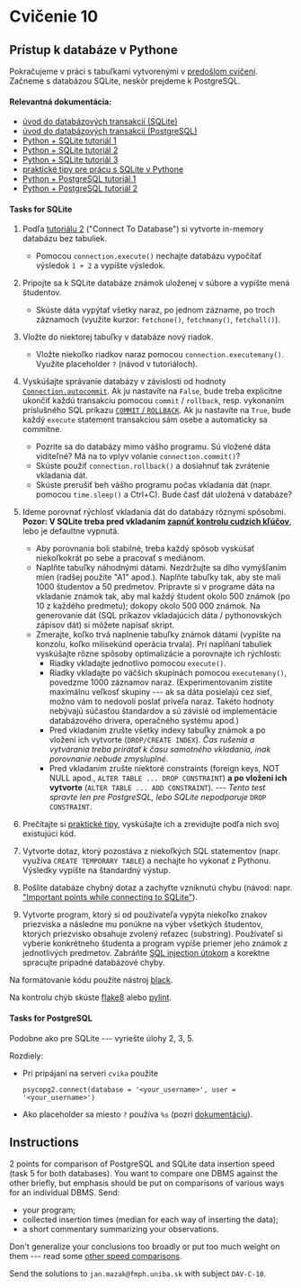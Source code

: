 # Cvičenie 10

## Prístup k databáze v Pythone

Pokračujeme v práci s tabuľkami vytvorenými v [predošlom cvičení](../09/09.md). Začneme s databázou SQLite, neskôr prejdeme k PostgreSQL.

#### Relevantná dokumentácia:

* [úvod do databázových transakcií (SQLite)](https://www.tutorialspoint.com/sqlite/sqlite_transactions.htm)
* [úvod do databázových transakcií (PostgreSQL)](https://www.postgresql.org/docs/current/tutorial-transactions.html)
* [Python + SQLite tutoriál 1](https://docs.python.org/3/library/sqlite3.html)
* [Python + SQLite tutoriál 2](https://www.tutorialspoint.com/sqlite/sqlite_python.htm)
* [Python + SQLite tutoriál 3](https://pynative.com/python-sqlite/)
* [praktické tipy pre prácu s SQLite v Pythone](https://remusao.github.io/posts/few-tips-sqlite-perf.html)
* [Python + PostgreSQL tutoriál 1](https://www.tutorialspoint.com/postgresql/postgresql_python.htm)
* [Python + PostgreSQL tutoriál 2](https://www.postgresqltutorial.com/postgresql-python/connect/)


#### Tasks for SQLite

1. Podľa [tutoriálu 2](https://www.tutorialspoint.com/sqlite/sqlite_python.htm) ("Connect To Database") si vytvorte in-memory databázu bez tabuliek.
	* Pomocou `connection.execute()` nechajte databázu vypočítať výsledok `1 + 2` a vypíšte výsledok.

2. Pripojte sa k SQLite databáze známok uloženej v súbore a vypíšte mená študentov.
	* Skúste dáta vypýtať všetky naraz, po jednom zázname, po troch záznamoch (využite kurzor: `fetchone()`, `fetchmany()`, `fetchall()`).

3. Vložte do niektorej tabuľky v databáze nový riadok.
	* Vložte niekoľko riadkov naraz pomocou `connection.executemany()`. Využite placeholder `?` (návod v tutoriáloch).

4. Vyskúšajte správanie databázy v závislosti od hodnoty [`Connection.autocommit`](https://docs.python.org/3/library/sqlite3.html#sqlite3.Connection.autocommit). Ak ju nastavíte na `False`, bude treba explicitne ukončiť každú transakciu pomocou `commit` / `rollback`, resp. vykonaním príslušného SQL príkazu [`COMMIT` / `ROLLBACK`](https://www.tutorialspoint.com/sqlite/sqlite_transactions.htm). Ak ju nastavíte na `True`, bude každý `execute` statement transakciou sám osebe a automaticky sa commitne.
	* Pozrite sa do databázy mimo vášho programu. Sú vložené dáta viditeľné? Má na to vplyv volanie `connection.commit()`?
	* Skúste použiť `connection.rollback()` a dosiahnuť tak zvrátenie vkladania dát.
	* Skúste prerušiť beh vášho programu počas vkladania dát (napr. pomocou `time.sleep()` a Ctrl+C). Bude časť dát uložená v databáze?

5. Ideme porovnať rýchlosť vkladania dát do databázy rôznymi spôsobmi.
**Pozor: V SQLite treba pred vkladaním [zapnúť kontrolu cudzích kľúčov](https://www.sqlite.org/foreignkeys.html#fk_enable)**, lebo je defaultne vypnutá.
	* Aby porovnania boli stabilné, treba každý spôsob vyskúšať niekoľkokrát po sebe a pracovať s mediánom.
	* Naplňte tabuľky náhodnými dátami. Nezdržujte sa dlho vymýšľaním mien (radšej použite "A1" apod.). Naplňte tabuľky tak, aby ste mali 1000 študentov a 50 predmetov. Pripravte si v programe dáta na vkladanie známok tak, aby mal každý študent okolo 500 známok (po 10 z každého predmetu); dokopy okolo 500 000 známok. Na generovanie dát (SQL príkazov vkladajúcich dáta / pythonovských zápisov dát) si môžete napísať skript.
	* Zmerajte, koľko trvá naplnenie tabuľky známok dátami (vypíšte na konzolu, koľko milisekúnd operácia trvala). Pri napĺňaní tabuliek vyskúšajte rôzne spôsoby optimalizácie a porovnajte ich rýchlosti:
		- Riadky vkladajte jednotlivo pomocou `execute()`.
		- Riadky vkladajte po väčších skupinách pomocou `executemany()`, povedzme 1000 záznamov naraz. (Experimentovaním zistite maximálnu veľkosť skupiny --- ak sa dáta posielajú cez sieť, možno vám to nedovolí poslať priveľa naraz. Takéto hodnoty nebývajú súčasťou štandardov a sú závislé od implementácie databázového drivera, operačného systému apod.)
		- Pred vkladaním zrušte všetky indexy tabuľky známok a po vložení ich vytvorte (`DROP/CREATE INDEX`). _Čas rušenia a vytvárania treba prirátať k času samotného vkladania, inak porovnanie nebude zmysluplné._
		- Pred vkladaním zrušte niektoré constraints (foreign keys, NOT NULL apod., `ALTER TABLE ... DROP CONSTRAINT`) **a po vložení ich vytvorte** (`ALTER TABLE ... ADD CONSTRAINT`). --- _Tento test spravte len pre PostgreSQL, lebo SQLite nepodporuje_ `DROP CONSTRAINT`.

6. Prečítajte si [praktické tipy](https://remusao.github.io/posts/few-tips-sqlite-perf.html), vyskúšajte ich a zrevidujte podľa nich svoj existujúci kód.

7. Vytvorte dotaz, ktorý pozostáva z niekoľkých SQL statementov (napr. využíva `CREATE TEMPORARY TABLE`) a nechajte ho vykonať z Pythonu. Výsledky vypíšte na štandardný výstup.

8. Pošlite databáze chybný dotaz a zachyťte vzniknutú chybu (návod: napr. ["Important points while connecting to SQLite"](https://pynative.com/python-sqlite/#h-important-points-while-connecting-to-sqlite)).

9. Vytvorte program, ktorý si od používateľa vypýta niekoľko znakov priezviska a následne mu ponúkne na výber všetkých študentov, ktorých priezvisko obsahuje zvolený reťazec (substring). Používateľ si vyberie konkrétneho študenta a program vypíše priemer jeho známok z jednotlivých predmetov. Zabráňte [SQL injection útokom](https://realpython.com/prevent-python-sql-injection/) a korektne spracujte prípadné databázové chyby.

Na formátovanie kódu použite nástroj [black](https://black.readthedocs.io/en/stable/getting_started.html#installation).

Na kontrolu chýb skúste [flake8](https://flake8.pycqa.org/en/latest/) alebo [pylint](https://pylint.readthedocs.io/en/stable/).

#### Tasks for PostgreSQL

Podobne ako pre SQLite --- vyriešte úlohy 2, 3, 5.

Rozdiely:
* Pri pripájaní na serveri `cvika` použite

	`psycopg2.connect(database = '<your_username>', user = '<your_username>')`
* Ako placeholder sa miesto `?` používa `%s` (pozri [dokumentáciu](https://www.psycopg.org/docs/usage.html#passing-parameters-to-sql-queries)).


## Instructions

2 points for comparison of PostgreSQL and SQLite data insertion speed (task 5 for both databases).
You want to compare one DBMS against the other briefly, but emphasis should be put on comparisons of various ways for an individual DBMS.
Send:
* your program;
* collected insertion times (median for each way of inserting the data);
* a short commentary summarizing your observations.

Don't generalize your conclusions too broadly or put too much weight on them
--- read some [other speed comparisons](https://www.twilio.com/blog/sqlite-postgresql-complicated).

Send the solutions to `jan.mazak@fmph.uniba.sk` with subject `DAV-C-10`.
